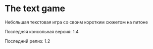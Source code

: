 # The text game

Небольшая текстовая игра со своим коротким сюжетом на питоне

Последняя консольная версия: 1.4

Последний релиз: 1.2
